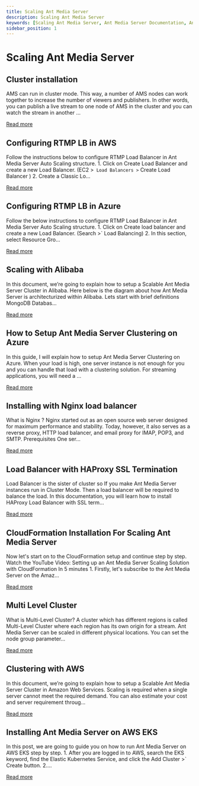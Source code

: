 ```yaml
---
title: Scaling Ant Media Server
description: Scaling Ant Media Server
keywords: [Scaling Ant Media Server, Ant Media Server Documentation, Ant Media Server Tutorials]
sidebar_position: 1
---
```

# Scaling Ant Media Server


Cluster installation
--------------------

AMS can run in cluster mode. This way, a number of AMS nodes can work together to increase the number of viewers and publishers. In other words, you can publish a live stream to one node of AMS in the cluster and you can watch the stream in another ...

[Read more](/guides/clustering-and-scaling/manual-configuration/cluster-installation/)


Configuring RTMP LB in AWS
--------------------------

Follow the instructions below to configure RTMP Load Balancer in Ant Media Server Auto Scaling structure. 1. Click on Create Load Balancer and create a new Load Balancer. (EC2 >` Load Balancers >` Create Load Balancer ) 2. Create a Classic Lo...

[Read more](/guides/clustering-and-scaling/aws/configuring-rtmp-lb-in-aws/)



Configuring RTMP LB in Azure
----------------------------

Follow the below instructions to configure RTMP Load Balancer in Ant Media Server Auto Scaling structure. 1. Click on Create load balancer and create a new Load Balancer. (Search >` Load Balancing) 2. In this section, select Resource Gro...

[Read more](/guides/clustering-and-scaling/azure/configuring-rtmp-lb-in-azure)



Scaling with Alibaba
--------------------

In this document, we’re going to explain how to setup a Scalable Ant Media Server Cluster in Alibaba. Here below is the diagram about how Ant Media Server is architecturized within Alibaba. Lets start with brief definitions MongoDB Databas...

[Read more](/guides/clustering-and-scaling/alibaba/scaling-with-alibaba/)



How to Setup Ant Media Server Clustering on Azure
-------------------------------------------------

In this guide, I will explain how to setup Ant Media Server Clustering on Azure. When your load is high, one server instance is not enough for you and you can handle that load with a clustering solution. For streaming applications, you will need a ...

[Read more](/guides/clustering-and-scaling/azure/setup-ams-clustering-at-azure)



Installing with Nginx load balancer
-----------------------------------

What is Nginx ? Nginx started out as an open source web server designed for maximum performance and stability. Today, however, it also serves as a reverse proxy, HTTP load balancer, and email proxy for IMAP, POP3, and SMTP. Prerequisites One ser...

[Read more](/guides/clustering-and-scaling/load-balancing/nginx-load-balancer/)



Load Balancer with HAProxy SSL Termination
------------------------------------------

Load Balancer is the sister of cluster so If you make Ant Media Server instances run in Cluster Mode. Then a load balancer will be required to balance the load. In this documentation, you will learn how to install HAProxy Load Balancer with SSL term...

[Read more](/guides/clustering-and-scaling/load-balancing/load-balancer-with-haproxy-ssl-termination/)



CloudFormation Installation For Scaling Ant Media Server
--------------------------------------------------------

Now let's start on to the CloudFormation setup and continue step by step. Watch the YouTube Video: Setting up an Ant Media Server Scaling Solution with CloudFormation In 5 minutes 1. Firstly, let's subscribe to the Ant Media Server on the Amaz...

[Read more](/guides/clustering-and-scaling/aws/scale-with-aws-cloudformation/)



Multi Level Cluster
-------------------

What is Multi-Level Cluster? A cluster which has different regions is called Multi-Level Cluster where each region has its own origin for a stream. Ant Media Server can be scaled in different physical locations. You can set the node group parameter...

[Read more](/guides/clustering-and-scaling/manual-configuration/multi-level-cluster/)



Clustering with AWS
-------------------

In this document, we’re going to explain how to setup a Scalable Ant Media Server Cluster in Amazon Web Services. Scaling is required when a single server cannot meet the required demand. You can also estimate your cost and server requirement throug...

[Read more](/guides/clustering-and-scaling/aws/clustering-with-aws/)



Installing Ant Media Server on AWS EKS
--------------------------------------

In this post, we are going to guide you on how to run Ant Media Server on AWS EKS step by step. 1. After you are logged in to AWS, search the EKS keyword, find the Elastic Kubernetes Service, and click the Add Cluster >` Create button. 2....

[Read more](/guides/clustering-and-scaling/kubernetes/installing-ams-on-aws-eks/)

